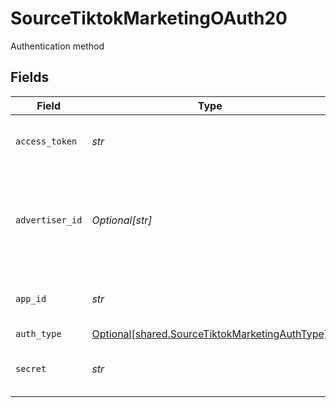# SourceTiktokMarketingOAuth20

Authentication method


## Fields

| Field                                                                                                  | Type                                                                                                   | Required                                                                                               | Description                                                                                            |
| ------------------------------------------------------------------------------------------------------ | ------------------------------------------------------------------------------------------------------ | ------------------------------------------------------------------------------------------------------ | ------------------------------------------------------------------------------------------------------ |
| `access_token`                                                                                         | *str*                                                                                                  | :heavy_check_mark:                                                                                     | Long-term Authorized Access Token.                                                                     |
| `advertiser_id`                                                                                        | *Optional[str]*                                                                                        | :heavy_minus_sign:                                                                                     | The Advertiser ID to filter reports and streams. Let this empty to retrieve all.                       |
| `app_id`                                                                                               | *str*                                                                                                  | :heavy_check_mark:                                                                                     | The Developer Application App ID.                                                                      |
| `auth_type`                                                                                            | [Optional[shared.SourceTiktokMarketingAuthType]](../../models/shared/sourcetiktokmarketingauthtype.md) | :heavy_minus_sign:                                                                                     | N/A                                                                                                    |
| `secret`                                                                                               | *str*                                                                                                  | :heavy_check_mark:                                                                                     | The Developer Application Secret.                                                                      |